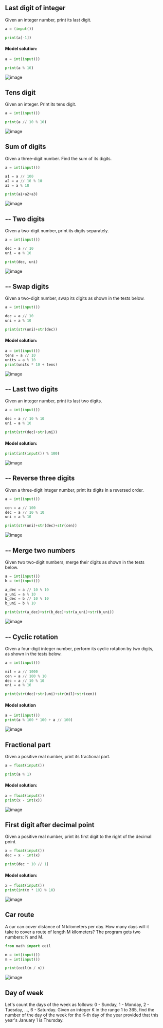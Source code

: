 ## Last digit of integer
Given an integer number, print its last digit.
```.py
a = (input())

print(a[-1])
```
#### Model solution:
```.py
a = int(input())

print(a % 10)
```
![image](https://user-images.githubusercontent.com/89135778/187174029-1fbb9392-ae23-41e4-a47f-e4627c5710b7.png)

## Tens digit
Given an integer. Print its tens digit.
```.py
a = int(input())

print(a // 10 % 10)
```
![image](https://user-images.githubusercontent.com/89135778/187175313-b0126da0-818c-4be0-b935-31ddf9eddde1.png)

## Sum of digits
Given a three-digit number. Find the sum of its digits.
```.py
a = int(input())

a1 = a // 100
a2 = a // 10 % 10
a3 = a % 10

print(a1+a2+a3)
```
![image](https://user-images.githubusercontent.com/89135778/187176099-9ec14c0b-d3d1-4ca3-82d5-b503c03d998e.png)

## -- Two digits
Given a two-digit number, print its digits separately.
```.py
a = int(input())

dec = a // 10
uni = a % 10

print(dec, uni)
```
![image](https://user-images.githubusercontent.com/89135778/187663483-ebf40739-8e38-47e9-abfd-316602bd6ed5.png)

## -- Swap digits
Given a two-digit number, swap its digits as shown in the tests below.
```.py
a = int(input())

dec = a // 10
uni = a % 10

print(str(uni)+str(dec))
```

#### Model solution: 
```.py
a = int(input())
tens = a // 10
units = a % 10
print(units * 10 + tens)
```
![image](https://user-images.githubusercontent.com/89135778/187664090-f7733b0b-a511-456c-84d4-73d4fa63662b.png)

## -- Last two digits
Given an integer number, print its last two digits.
```.py
a = int(input())

dec = a // 10 % 10
uni = a % 10

print(str(dec)+str(uni))
```

#### Model solution:
```.py
print(int(input()) % 100)
```
![image](https://user-images.githubusercontent.com/89135778/187664737-f5b21da4-72d2-4822-9ecc-701b1b957784.png)

## -- Reverse three digits
Given a three-digit integer number, print its digits in a reversed order.
```.py
a = int(input())

cen = a // 100
dec = a // 10 % 10
uni = a % 10

print(str(uni)+str(dec)+str(cen))
```
![image](https://user-images.githubusercontent.com/89135778/187665382-66cc8ff7-aced-49a5-8bea-697975023c02.png)

## -- Merge two numbers
Given two two-digit numbers, merge their digits as shown in the tests below.
```.py
a = int(input())
b = int(input())

a_dec = a // 10 % 10
a_uni = a % 10
b_dec = b // 10 % 10
b_uni = b % 10

print(str(a_dec)+str(b_dec)+str(a_uni)+str(b_uni))
```
![image](https://user-images.githubusercontent.com/89135778/187666047-ae3e3e19-fb71-4deb-939c-9826ebe550b4.png)

## -- Cyclic rotation
Given a four-digit integer number, perform its cyclic rotation by two digits, as shown in the tests below.
```.py
a = int(input())

mil = a // 1000
cen = a // 100 % 10
dec = a // 10 % 10
uni = a % 10

print(str(dec)+str(uni)+str(mil)+str(cen))
```

#### Model solution
```.py
a = int(input())
print(a % 100 * 100 + a // 100)
```
![image](https://user-images.githubusercontent.com/89135778/187667326-32c1f4a8-f9c0-48bd-ac8c-e7a3c8b8cef7.png)

## Fractional part
Given a positive real number, print its fractional part.
```.py
a = float(input())

print(a % 1)
```
#### Model solution:
```.py
x = float(input())
print(x - int(x))
```
![image](https://user-images.githubusercontent.com/89135778/187815766-8ccb7f41-db70-4f19-8b0a-360fc9059dfa.png)

## First digit after decimal point
Given a positive real number, print its first digit to the right of the decimal point.
```.py
x = float(input())
dec = x - int(x)

print(dec * 10 // 1)
```
#### Model solution:
```.py
x = float(input())
print(int(x * 10) % 10)
```
![image](https://user-images.githubusercontent.com/89135778/187816267-2b0cc980-d5a2-4055-8269-93199bfeb4a8.png)

## Car route
A car can cover distance of N kilometers per day. How many days will it take to cover a route of length M kilometers? The program gets two numbers: N and M.
```.py
from math import ceil

n = int(input())
m = int(input())

print(ceil(m / n))
```
![image](https://user-images.githubusercontent.com/89135778/187817053-c6d7cac4-3610-480c-b316-99f80252ccca.png)

## Day of week
Let's count the days of the week as follows: 0 - Sunday, 1 - Monday, 2 - Tuesday, ..., 6 - Saturday. Given an integer K in the range 1 to 365, find the number of the day of the week for the K-th day of the year provided that this year's January 1 is Thursday.
```.py

```

## 
```.py

```

## 
```.py

```

## 
```.py

```

## 
```.py

```

## 
```.py

```

## 
```.py

```

## 
```.py

```

## 
```.py

```

## 
```.py

```

## 
```.py

```

## 
```.py

```

## 
```.py

```

## 
```.py

```

